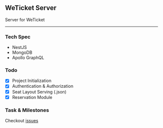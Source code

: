 ## WeTicket Server
Server for WeTicket

---

### Tech Spec
- NestJS
- MongoDB
- Apollo GraphQL

### Todo
- [x] Project Initialization
- [x] Authentication & Authorization
- [x] Seat Layout Serving (.json)
- [x] Reservation Module

### Task & Milestones
Checkout [issues](https://github.com/CS492-Team-1/weticket-server/issues)
